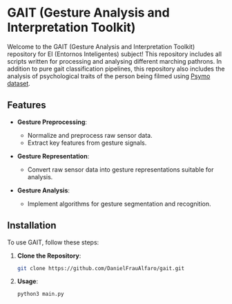 # GAIT (Gesture Analysis and Interpretation Toolkit)

Welcome to the GAIT (Gesture Analysis and Interpretation Toolkit) repository for EI (Entornos Inteligentes) subject! This repository includes all scripts written for processing and analysing different marching pathrons. In addition to pure gait classification pipelines, this repository also includes the analysis of psychological traits of the person being filmed using [Psymo dataset](https://openaccess.thecvf.com/content/WACV2024/papers/Cosma_PsyMo_A_Dataset_for_Estimating_Self-Reported_Psychological_Traits_From_Gait_WACV_2024_paper.pdf).

## Features

- **Gesture Preprocessing**:
  - Normalize and preprocess raw sensor data.
  - Extract key features from gesture signals.

- **Gesture Representation**:
  - Convert raw sensor data into gesture representations suitable for analysis.

- **Gesture Analysis**:
  - Implement algorithms for gesture segmentation and recognition.

## Installation

To use GAIT, follow these steps:

1. **Clone the Repository**:

   ```bash
   git clone https://github.com/DanielFrauAlfaro/gait.git

2. **Usage**:
   ```bash
   python3 main.py
